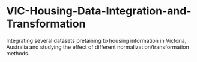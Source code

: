 # VIC-Housing-Data-Integration-and-Transformation
Integrating several datasets pretaining to housing information in Victoria, Australia and studying the effect of different normalization/transformation methods.
